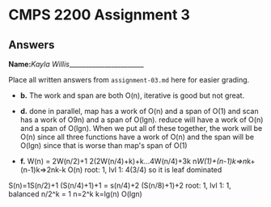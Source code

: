 # CMPS 2200 Assignment 3
## Answers

**Name:**_Kayla Willis________________________


Place all written answers from `assignment-03.md` here for easier grading.






- **b.**
The work and span are both O(n), iterative is good but not great.



- **d.**
done in parallel, map has a work of O(n) and a span of O(1) and scan has a work of O9n) and a span of O(lgn). reduce will have a work of O(n) and a span of O(lgn). When we put all of these together, the work will be O(n) since all three functions have a work of O(n) and the span will be O(lgn) since that is worse than map's span of O(1)




- **f.**
W(n) = 2W(n/2)+1
2(2W(n/4)+k)+k...4W(n/4)+3k
n*W(1)+(n-1)k=>n*k+(n-1)k=>2nk-k
O(n)
root: 1, lvl 1: 4(3/4) so it is leaf dominated

S(n)=1S(n/2)+1
(S(n/4)+1)+1 = s(n/4)+2
(S(n/8)+1)+2
root: 1, lvl 1: 1, balanced
n/2^k = 1
n=2^k
k=lg(n)
O(lgn)